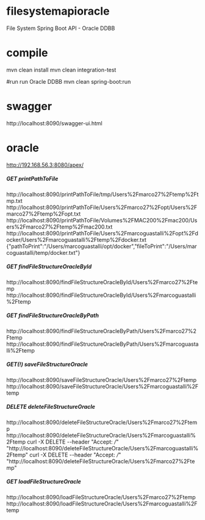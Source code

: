 # filesystemapioracle
File System Spring Boot API - Oracle DDBB

# compile
mvn clean install
mvn clean integration-test

#run
run Oracle DDBB
mvn clean spring-boot:run

# swagger
http://localhost:8090/swagger-ui.html

# oracle
http://192.168.56.3:8080/apex/

##### GET printPathToFile
http://localhost:8090/printPathToFile/tmp/Users%2Fmarco27%2Ftemp%2Ftmp.txt
http://localhost:8090/printPathToFile/Users%2Fmarco27%2Fopt/Users%2Fmarco27%2Ftemp%2Fopt.txt
http://localhost:8090/printPathToFile/Volumes%2FMAC200%2Fmac200/Users%2Fmarco27%2Ftemp%2Fmac200.txt
http://localhost:8090/printPathToFile/Users%2Fmarcoguastalli%2Fopt%2Fdocker/Users%2Fmarcoguastalli%2Ftemp%2Fdocker.txt
{"pathToPrint":"/Users/marcoguastalli/opt/docker","fileToPrint":"/Users/marcoguastalli/temp/docker.txt"}

##### GET findFileStructureOracleById
http://localhost:8090/findFileStructureOracleById/Users%2Fmarco27%2Ftemp
http://localhost:8090/findFileStructureOracleById/Users%2Fmarcoguastalli%2Ftemp

##### GET findFileStructureOracleByPath
http://localhost:8090/findFileStructureOracleByPath/Users%2Fmarco27%2Ftemp
http://localhost:8090/findFileStructureOracleByPath/Users%2Fmarcoguastalli%2Ftemp

##### GET(!) saveFileStructureOracle
http://localhost:8090/saveFileStructureOracle/Users%2Fmarco27%2Ftemp
http://localhost:8090/saveFileStructureOracle/Users%2Fmarcoguastalli%2Ftemp

##### DELETE deleteFileStructureOracle
http://localhost:8090/deleteFileStructureOracle/Users%2Fmarco27%2Ftemp
http://localhost:8090/deleteFileStructureOracle/Users%2Fmarcoguastalli%2Ftemp
curl -X DELETE --header "Accept: */*" "http://localhost:8090/deleteFileStructureOracle/Users%2Fmarcoguastalli%2Ftemp"
curl -X DELETE --header "Accept: */*" "http://localhost:8090/deleteFileStructureOracle/Users%2Fmarco27%2Ftemp"

##### GET loadFileStructureOracle
http://localhost:8090/loadFileStructureOracle/Users%2Fmarco27%2Ftemp
http://localhost:8090/loadFileStructureOracle/Users%2Fmarcoguastalli%2Ftemp